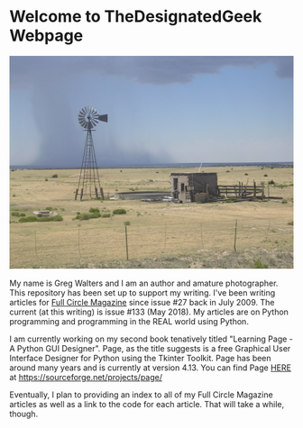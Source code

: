 Welcome to TheDesignatedGeek Webpage
====================================

![Scene in Southern Colorado - 2006](assets/img/DSCN1255.JPG)

My name is Greg Walters and I am an author and amature photographer. This repository has been set up to support my writing.  I've been writing articles for [Full Circle Magazine](https://fullcirclemagazine.org/) since issue #27 back in July 2009. The current (at this writing) is issue #133 (May 2018). My articles are on Python programming and programming in the REAL world using Python.

I am currently working on my second book tenatively titled "Learning Page - A Python GUI Designer". Page, as the title suggests is a free Graphical User Interface Designer for Python using the Tkinter Toolkit. Page has been around many years and is currently at version 4.13. You can find Page [HERE](https://sourceforge.net/projects/page/) at https://sourceforge.net/projects/page/

Eventually, I plan to providing an index to all of my Full Circle Magazine articles as well as a link to the code for each article. That will take a while, though.  



